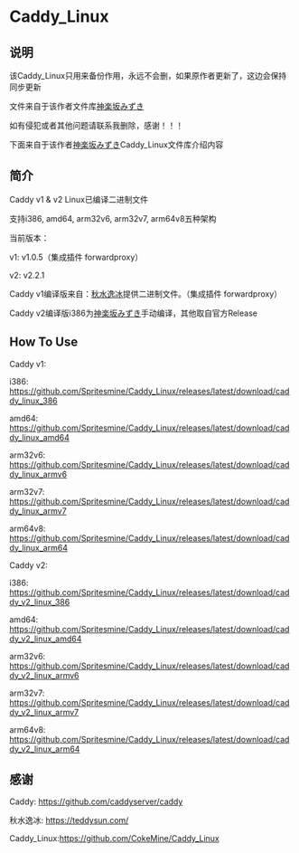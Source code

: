 # Caddy_Linux
## 说明

该Caddy_Linux只用来备份作用，永远不会删，如果原作者更新了，这边会保持同步更新

文件来自于该作者文件库[神楽坂みずき](https://github.com/cokemine)

如有侵犯或者其他问题请联系我删除，感谢！！！

下面来自于该作者[神楽坂みずき](https://github.com/cokemine)Caddy_Linux文件库介绍内容

## 简介

Caddy v1 & v2 Linux已编译二进制文件

支持i386, amd64, arm32v6, arm32v7, arm64v8五种架构

当前版本：

v1: v1.0.5（集成插件 forwardproxy）

v2: v2.2.1

Caddy v1编译版来自：[秋水逸冰](https://teddysun.com/)提供二进制文件。（集成插件 forwardproxy）

Caddy v2编译版i386为[神楽坂みずき](https://github.com/cokemine)手动编译，其他取自官方Release

## How To Use

Caddy v1: 

i386: https://github.com/Spritesmine/Caddy_Linux/releases/latest/download/caddy_linux_386

amd64: https://github.com/Spritesmine/Caddy_Linux/releases/latest/download/caddy_linux_amd64

arm32v6: https://github.com/Spritesmine/Caddy_Linux/releases/latest/download/caddy_linux_armv6

arm32v7: https://github.com/Spritesmine/Caddy_Linux/releases/latest/download/caddy_linux_armv7

arm64v8: https://github.com/Spritesmine/Caddy_Linux/releases/latest/download/caddy_linux_arm64

Caddy v2: 

i386: https://github.com/Spritesmine/Caddy_Linux/releases/latest/download/caddy_v2_linux_386

amd64: https://github.com/Spritesmine/Caddy_Linux/releases/latest/download/caddy_v2_linux_amd64

arm32v6: https://github.com/Spritesmine/Caddy_Linux/releases/latest/download/caddy_v2_linux_armv6

arm32v7: https://github.com/Spritesmine/Caddy_Linux/releases/latest/download/caddy_v2_linux_armv7

arm64v8: https://github.com/Spritesmine/Caddy_Linux/releases/latest/download/caddy_v2_linux_arm64

## 感谢

Caddy: https://github.com/caddyserver/caddy

秋水逸冰: https://teddysun.com/

Caddy_Linux:https://github.com/CokeMine/Caddy_Linux
